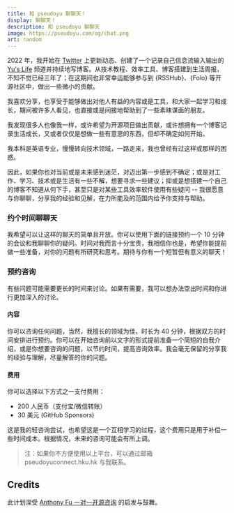 ```yaml
---
title: 和 pseudoyu 聊聊天！
display: 聊聊天！
description: 和 pseudoyu 聊聊天
image: https://pseudoyu.com/og/chat.png
art: random
---
```


2022 年，我开始在 <a href="https://x.com/pseudo_yu" target="_blank"><span op75 i-ri-twitter-x-fill /> Twitter</a> 上更新动态、创建了一个记录自己信息流输入输出的 <a href="https://t.me/pseudoyulife" target="_blank"><span op75 i-simple-icons-telegram /> Yu's Life</a> 频道并持续地写博客。从技术教程、效率工具、博客搭建到生活周报，不知不觉已经三年了；在这期间也非常幸运能够参与到 {RSSHub}、{Folo} 等开源社区中，做出一些微小的贡献。

我喜欢分享，也享受于能够做出对他人有益的内容或是工具，和大家一起学习和成长，期间被许多人看见，也直接或是间接地帮助到了一些素昧谋面的朋友。

我发现很多人也像我一样，或许希望为开源项目做出贡献，或许想拥有一个博客记录生活成长，又或者仅仅是想做一些有意思的东西，但却不确定如何开始。

我本科是英语专业，慢慢转向技术领域，一路走来，我也曾经有过这样或那样的困惑。

因此，如果你也对当前或是未来感到迷茫，对迈出第一步感到不确定；或是对工作、学习、技术或是生活有一些不解，想要寻求一些建议；抑或是想搭建一个自己的博客不知道从何下手，甚至只是对某些工具效率软件使用有些疑问 -- 我很愿意与你聊聊，分享我的经验和见解，在力所能及的范围内给予你支持与帮助。

### 约个时间聊聊天

我希望可以让这样的聊天的简单且开放。你可以使用下面的链接预约一个 10 分钟的会议和我聊聊你的疑问。时间对我而言十分宝贵，我相信你也是，希望你能提前做一些准备，对你的问题有所研究和思考。期待与你有一个短暂但有意义的聊天！

<CalCom link="pseudoyu/quick-chat" title="约个时间聊聊天" />

### 预约咨询

有些问题可能需要更长的时间来讨论。如果有需要，我可以想办法空出时间和你进行更加深入的讨论。

<CalCom link="pseudoyu/consult" title="预约咨询" />

#### 内容

你可以咨询任何问题，当然，我擅长的领域为佳，时长为 40 分钟，根据双方的时间安排进行预约。你可以在开始咨询前以文字的形式提前准备一个简短的自我介绍，或是你想要咨询的问题，以节约时间，提高咨询效率。我会毫无保留的分享我的经验与理解，尽量解答的你的问题。

#### 费用

你可以选择以下方式之一支付费用：

- 200 人民币（支付宝/微信转账）
- 30 美元 (GitHub Sponsors)

这是我的轻咨询尝试，也希望这是一个互相学习的过程，这个费用只是用于补偿一些时间成本。根据情况，未来的咨询可能会有所上调。

> 注：如果你不方便使用以上平台，可以通过邮箱 <span font-mono>pseudoyu<span i-carbon-at/>connect.hku.hk</span> 与我联系。

## Credits

此计划深受 [Anthony Fu 一对一开源咨询](https://workshop.antfu.me/zh/one-to-one/0) 的启发与鼓舞。
